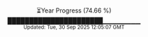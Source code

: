 <p align="center">
⏳Year Progress (74.66 %)<br>
██████████████████████▁▁▁▁▁▁▁▁ <br>
<sub>Updated: Tue, 30 Sep 2025 12:05:07 GMT</sub>
</p>

